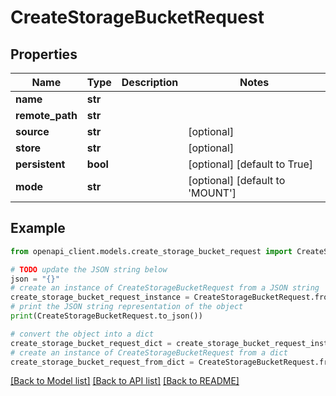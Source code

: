 # CreateStorageBucketRequest


## Properties

Name | Type | Description | Notes
------------ | ------------- | ------------- | -------------
**name** | **str** |  | 
**remote_path** | **str** |  | 
**source** | **str** |  | [optional] 
**store** | **str** |  | [optional] 
**persistent** | **bool** |  | [optional] [default to True]
**mode** | **str** |  | [optional] [default to 'MOUNT']

## Example

```python
from openapi_client.models.create_storage_bucket_request import CreateStorageBucketRequest

# TODO update the JSON string below
json = "{}"
# create an instance of CreateStorageBucketRequest from a JSON string
create_storage_bucket_request_instance = CreateStorageBucketRequest.from_json(json)
# print the JSON string representation of the object
print(CreateStorageBucketRequest.to_json())

# convert the object into a dict
create_storage_bucket_request_dict = create_storage_bucket_request_instance.to_dict()
# create an instance of CreateStorageBucketRequest from a dict
create_storage_bucket_request_from_dict = CreateStorageBucketRequest.from_dict(create_storage_bucket_request_dict)
```
[[Back to Model list]](../README.md#documentation-for-models) [[Back to API list]](../README.md#documentation-for-api-endpoints) [[Back to README]](../README.md)


